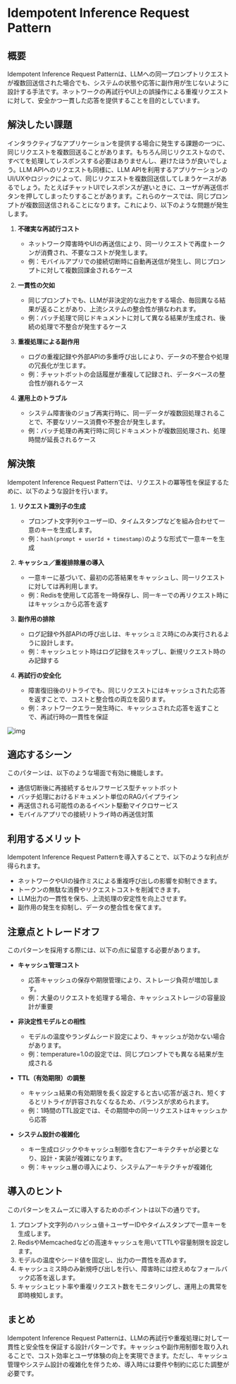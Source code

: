 # Idempotent Inference Request Pattern

## 概要

Idempotent Inference Request Patternは、LLMへの同一プロンプトリクエストが複数回送信された場合でも、システムの状態や応答に副作用が生じないように設計する手法です。ネットワークの再試行やUI上の誤操作による重複リクエストに対して、安全かつ一貫した応答を提供することを目的としています。

## 解決したい課題

インタラクティブなアプリケーションを提供する場合に発生する課題の一つに、同じリクエストを複数回送ることがあります。もちろん同じリクエストなので、すべてを処理してレスポンスする必要はありませんし、避けたほうが良いでしょう。LLM APIへのリクエストも同様に、LLM APIを利用するアプリケーションのUI/UXやロジックによって、同じリクエストを複数回送信してしまうケースがあるでしょう。たとえばチャットUIでレスポンスが遅いときに、ユーザが再送信ボタンを押してしまったりすることがあります。これらのケースでは、同じプロンプトが複数回送信されることになります。これにより、以下のような問題が発生します。

1. **不確実な再試行コスト**
   - ネットワーク障害時やUIの再送信により、同一リクエストで再度トークンが消費され、不要なコストが発生します。
   - 例：モバイルアプリでの接続切断時に自動再送信が発生し、同じプロンプトに対して複数回課金されるケース

2. **一貫性の欠如**
   - 同じプロンプトでも、LLMが非決定的な出力をする場合、毎回異なる結果が返ることがあり、上流システムの整合性が損なわれます。
   - 例：バッチ処理で同じドキュメントに対して異なる結果が生成され、後続の処理で不整合が発生するケース

3. **重複処理による副作用**
   - ログの重複記録や外部APIの多重呼び出しにより、データの不整合や処理の冗長化が生じます。
   - 例：チャットボットの会話履歴が重複して記録され、データベースの整合性が崩れるケース

4. **運用上のトラブル**
   - システム障害後のジョブ再実行時に、同一データが複数回処理されることで、不要なリソース消費や不整合が発生します。
   - 例：バッチ処理の再実行時に同じドキュメントが複数回処理され、処理時間が延長されるケース

## 解決策

Idempotent Inference Request Patternでは、リクエストの冪等性を保証するために、以下のような設計を行います。

1. **リクエスト識別子の生成**
   - プロンプト文字列やユーザーID、タイムスタンプなどを組み合わせて一意のキーを生成します。
   - 例：`hash(prompt + userId + timestamp)`のような形式で一意キーを生成

2. **キャッシュ／重複排除層の導入**
   - 一意キーに基づいて、最初の応答結果をキャッシュし、同一リクエストに対しては再利用します。
   - 例：Redisを使用して応答を一時保存し、同一キーでの再リクエスト時にはキャッシュから応答を返す

3. **副作用の排除**
   - ログ記録や外部APIの呼び出しは、キャッシュミス時にのみ実行されるように設計します。
   - 例：キャッシュヒット時はログ記録をスキップし、新規リクエスト時のみ記録する

4. **再試行の安全化**
   - 障害復旧後のリトライでも、同じリクエストにはキャッシュされた応答を返すことで、コストと整合性の両立を図ります。
   - 例：ネットワークエラー発生時に、キャッシュされた応答を返すことで、再試行時の一貫性を保証

![img](uml/images/idempotent_inference_request_pattern.png)

## 適応するシーン

このパターンは、以下のような場面で有効に機能します。

- 通信切断後に再接続するセルフサービス型チャットボット
- バッチ処理におけるドキュメント単位のRAGパイプライン
- 再送信される可能性のあるイベント駆動マイクロサービス
- モバイルアプリでの接続リトライ時の再送信対策

## 利用するメリット

Idempotent Inference Request Patternを導入することで、以下のような利点が得られます。

- ネットワークやUIの操作ミスによる重複呼び出しの影響を抑制できます。
- トークンの無駄な消費やリクエストコストを削減できます。
- LLM出力の一貫性を保ち、上流処理の安定性を向上させます。
- 副作用の発生を抑制し、データの整合性を保てます。

## 注意点とトレードオフ

このパターンを採用する際には、以下の点に留意する必要があります。

- **キャッシュ管理コスト**
  - 応答キャッシュの保存や期限管理により、ストレージ負荷が増加します。
  - 例：大量のリクエストを処理する場合、キャッシュストレージの容量設計が重要

- **非決定性モデルとの相性**
  - モデルの温度やランダムシード設定により、キャッシュが効かない場合があります。
  - 例：temperature=1.0の設定では、同じプロンプトでも異なる結果が生成される

- **TTL（有効期限）の調整**
  - キャッシュ結果の有効期限を長く設定すると古い応答が返され、短くするとリトライが許容されなくなるため、バランスが求められます。
  - 例：1時間のTTL設定では、その期間中の同一リクエストはキャッシュから応答

- **システム設計の複雑化**
  - キー生成ロジックやキャッシュ制御を含むアーキテクチャが必要となり、設計・実装が複雑になります。
  - 例：キャッシュ層の導入により、システムアーキテクチャが複雑化

## 導入のヒント

このパターンをスムーズに導入するためのポイントは以下の通りです。

1. プロンプト文字列のハッシュ値＋ユーザーIDやタイムスタンプで一意キーを生成します。
2. RedisやMemcachedなどの高速キャッシュを用いてTTLや容量制限を設定します。
3. モデルの温度やシード値を固定し、出力の一貫性を高めます。
4. キャッシュミス時のみ新規呼び出しを行い、障害時には控えめなフォールバック応答を返します。
5. キャッシュヒット率や重複リクエスト数をモニタリングし、運用上の異常を即時検知します。

## まとめ

Idempotent Inference Request Patternは、LLMの再試行や重複処理に対して一貫性と安全性を保証する設計パターンです。キャッシュや副作用制御を取り入れることで、コスト効率とユーザ体験の向上を実現できます。ただし、キャッシュ管理やシステム設計の複雑化を伴うため、導入時には要件や制約に応じた調整が必要です。
